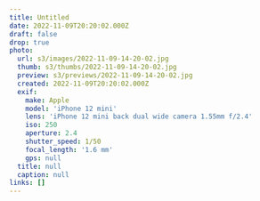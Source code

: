 ```yaml
---
title: Untitled
date: 2022-11-09T20:20:02.000Z
draft: false
drop: true
photo:
  url: s3/images/2022-11-09-14-20-02.jpg
  thumb: s3/thumbs/2022-11-09-14-20-02.jpg
  preview: s3/previews/2022-11-09-14-20-02.jpg
  created: 2022-11-09T20:20:02.000Z
  exif:
    make: Apple
    model: 'iPhone 12 mini'
    lens: 'iPhone 12 mini back dual wide camera 1.55mm f/2.4'
    iso: 250
    aperture: 2.4
    shutter_speed: 1/50
    focal_length: '1.6 mm'
    gps: null
  title: null
  caption: null
links: []
---
```

